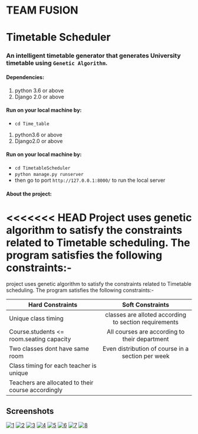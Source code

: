 
# TEAM FUSION
# Timetable Scheduler
### An intelligent timetable generator that generates University timetable using `Genetic Algorithm`.

#### Dependencies:
 1. python 3.6 or above
 2. Django 2.0 or above

#### Run on your local machine by:
* `cd Time_table`
 1. python3.6 or above
 2. Django2.0 or above

#### Run on your local machine by:
* `cd TimetableScheduler`
* `python manage.py runserver`
* then go to port `http://127.0.0.1:8000/` to run the local server

#### About the project:
<<<<<<< HEAD
Project uses genetic algorithm to satisfy the constraints related to Timetable scheduling. The program satisfies the following constraints:-
=======
project uses genetic algorithm to satisfy the constraints related to Timetable scheduling. The program satisfies the following constraints:-

| Hard Constraints                                  | Soft Constraints                                     |
| --------------------------------------------------|:----------------------------------------------------:|
| Unique class timing                               | classes are alloted according to section requirements|
| Course.students <= room.seating capacity          | All courses are according to their department        |
| Two classes dont have same room                   | Even distribution of course in a section per week    |
| Class timing for each teacher is unique           |
| Teachers are allocated to their course accordingly|

## Screenshots

[![1](/templates/assets/img/1.png)](#)
[![2](templates/assets/img/2.png)](#)
[![3](templates/assets/img/3.png)](#)
[![4](templates/assets/img/4.png)](#)
[![5](templates/assets/img/5.png)](#)
[![6](templates/assets/img/6.png)](#)
[![7](templates/assets/img/7.png)](#)
[![8](templates/assets/img/8.png)](#)

